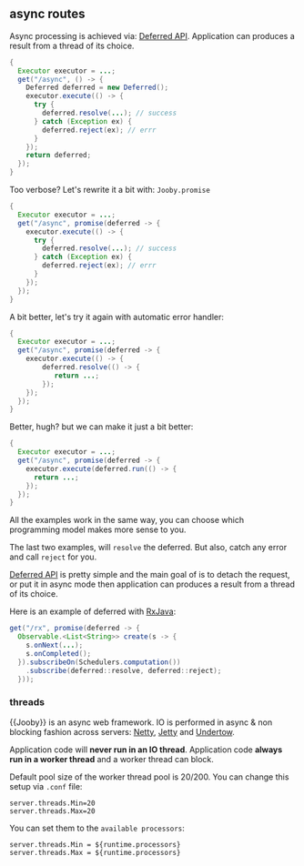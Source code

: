 ## async routes

Async processing is achieved via: [Deferred API](/apidocs/org/jooby/Deferred.html). Application can produces a result from a thread of its choice.

```java
{
  Executor executor = ...;
  get("/async", () -> {
    Deferred deferred = new Deferred();
    executor.execute(() -> {
      try {
        deferred.resolve(...); // success
      } catch (Exception ex) {
        deferred.reject(ex); // errr
      }
    });
    return deferred;
  });
}
```

Too verbose? Let's rewrite it a bit with: ```Jooby.promise```

```java
{
  Executor executor = ...;
  get("/async", promise(deferred -> {
    executor.execute(() -> {
      try {
        deferred.resolve(...); // success
      } catch (Exception ex) {
        deferred.reject(ex); // errr
      }
    });
  });
}
```

A bit better, let's try it again with automatic error handler:

```java
{
  Executor executor = ...;
  get("/async", promise(deferred -> {
    executor.execute(() -> {
        deferred.resolve(() -> {
           return ...;
        });
    });
  });
}
```

Better, hugh? but we can make it just a bit better:

```java
{
  Executor executor = ...;
  get("/async", promise(deferred -> {
    executor.execute(deferred.run(() -> {
      return ...;
    });
  });
}
```

All the examples work in the same way, you can choose which programming model makes more sense to you.

The last two examples, will ```resolve``` the deferred. But also, catch any error and call ```reject``` for you.

[Deferred API](/apidocs/org/jooby/Deferred.html) is pretty simple and the main goal of is to detach the request, or put it in async mode then application can produces a result from a thread of its choice.

Here is an example of deferred with [RxJava](https://github.com/ReactiveX/RxJava):

```java
get("/rx", promise(deferred -> {
  Observable.<List<String>> create(s -> {
    s.onNext(...);
    s.onCompleted();
  }).subscribeOn(Schedulers.computation())
    .subscribe(deferred::resolve, deferred::reject);
  }));
```

### threads

{{Jooby}} is an async web framework. IO is performed in async & non blocking fashion across servers: [Netty](/doc/netty), [Jetty](/doc/jetty) and [Undertow](/doc/undertow).

Application code will **never run in an IO thread**. Application code **always run in a worker thread** and a worker thread can block.

Default pool size of the worker thread pool is 20/200. You can change this setup via ```.conf``` file:

```properties
server.threads.Min=20
server.threads.Max=20
```

You can set them to the ```available processors```:

```properties
server.threads.Min = ${runtime.processors}
server.threads.Max = ${runtime.processors}
```
